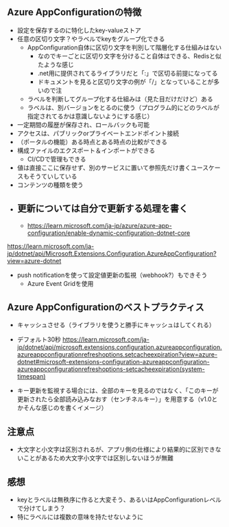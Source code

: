 ## Azure AppConfigurationの特徴
- 設定を保存するのに特化したkey-valueストア
- 任意の区切り文字？やラベルでkeyをグループ化できる
  - AppConfiguration自体に区切り文字を判別して階層化する仕組みはない
    - なのでキーごとに区切り文字を分けること自体はできる、Redisと似たような感じ
    - .net用に提供されてるライブラリだと「:」で区切る前提になってる
    - ドキュメントを見ると区切り文字の例が「/」となっていることが多いので注
  - ラベルを判断してグループ化する仕組みは（見た目だけだけど）ある
   - ラベルは、別バージョンをとるのに使う（プログラム的にどのラベルが指定されてるかは意識しないようにする感じ）
- 一定期間の履歴が保存され、ロールバックも可能
- アクセスは、パブリックorプライベートエンドポイント接続
- （ポータルの機能）ある時点とある時点の比較ができる
- 構成ファイルのエクスポート＆インポートができる
  - CI/CDで管理もできる
-  値は直接ここに保存せず、別のサービスに置いて参照先だけ書くユースケースもそうていしている
  - コンテンツの種類を使う
- 更新については自分で更新する処理を書く
  - 
    - https://learn.microsoft.com/ja-jp/azure/azure-app-configuration/enable-dynamic-configuration-dotnet-core

https://learn.microsoft.com/ja-jp/dotnet/api/Microsoft.Extensions.Configuration.AzureAppConfiguration?view=azure-dotnet
- push notificationを使って設定値更新の監視（webhook?）もできそう
  - Azure Event Gridを使用

## Azure AppConfigurationのベストプラクティス
- キャッシュさせる（ライブラリを使うと勝手にキャッシュはしてくれる）　
 - デフォルト30秒
 https://learn.microsoft.com/ja-jp/dotnet/api/microsoft.extensions.configuration.azureappconfiguration.azureappconfigurationrefreshoptions.setcacheexpiration?view=azure-dotnet#microsoft-extensions-configuration-azureappconfiguration-azureappconfigurationrefreshoptions-setcacheexpiration(system-timespan)

- キー更新を監視する場合には、全部のキーを見るのではなく、「このキーが更新されたら全部読み込みなおす（センチネルキー）」を用意する（v1.0とかそんな感じのを書くイメージ）

## 注意点
- 大文字と小文字は区別されるが、アプリ側の仕様により結果的に区別できないことがあるため大文字小文字では区別しないほうが無難

## 感想
- keyとラベルは無秩序に作ると大変そう、あるいはAppConfigurationレベルで分けてしまう？
 - 特にラベルには複数の意味を持たせないように 
